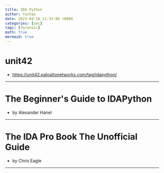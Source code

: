 ```yaml
---
title: IDA Python
author: Yuchao
date: 2023-04-26 11:33:00 +0800
categories: [sec]
tags: [forensic]
math: true
mermaid: true
---
```


# unit42
- https://unit42.paloaltonetworks.com/tag/idapython/




---

# The Beginner's Guide to IDAPython 
- by Alexander Hanel


---

# The IDA Pro Book The Unofficial Guide 
- by Chris Eagle




---

